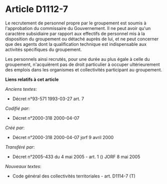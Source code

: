 # Article D1112-7

Le recrutement de personnel propre par le groupement est soumis à l'approbation du commissaire du Gouvernement. Il ne peut
avoir qu'un caractère subsidiaire par rapport aux effectifs de personnel mis à la disposition du groupement ou détaché auprès
de lui, et ne peut concerner que des agents dont la qualification technique est indispensable aux activités spécifiques du
groupement.

Les personnels ainsi recrutés, pour une durée au plus égale à celle du groupement, n'acquièrent pas de droit particulier à
occuper ultérieurement des emplois dans les organismes et collectivités participant au groupement.

**Liens relatifs à cet article**

_Anciens textes_:

  - Décret n°93-571 1993-03-27 art. 7

_Codifié par_:

  - Décret n°2000-318 2000-04-07

_Créé par_:

  - Décret n°2000-318 2000-04-07 jorf 9 avril 2000

_Transféré par_:

  - Décret n°2005-433 du 4 mai 2005 - art. 1 () JORF 8 mai 2005

_Nouveaux textes_:

  - Code général des collectivités territoriales - art. D1114-7 (T)
